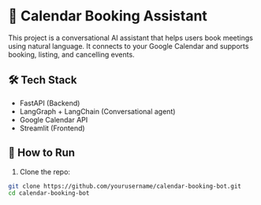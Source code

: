 # 📅 Calendar Booking Assistant

This project is a conversational AI assistant that helps users book meetings using natural language. It connects to your Google Calendar and supports booking, listing, and cancelling events.

## 🛠 Tech Stack
- FastAPI (Backend)
- LangGraph + LangChain (Conversational agent)
- Google Calendar API
- Streamlit (Frontend)

## 🚀 How to Run

1. Clone the repo:
```bash
git clone https://github.com/yourusername/calendar-booking-bot.git
cd calendar-booking-bot
